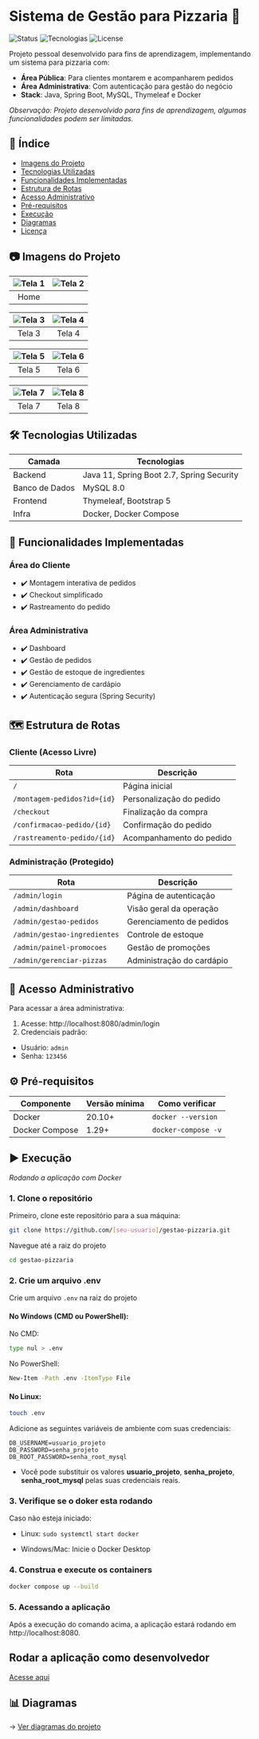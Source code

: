 


# Sistema de Gestão para Pizzaria 🍕

![Status](https://img.shields.io/badge/status-em%20desenvolvimento-yellow) 
![Tecnologias](https://img.shields.io/badge/tech-Java%20|%20Spring%20|%20MySQL%20|%20Thymeleaf-blue) 
![License](https://img.shields.io/badge/license-MIT-green)


Projeto pessoal desenvolvido para fins de aprendizagem, implementando um sistema  para pizzaria com:


- **Área Pública**: Para clientes montarem e acompanharem pedidos
- **Área Administrativa**: Com autenticação para gestão do negócio
- **Stack**: Java, Spring Boot, MySQL, Thymeleaf e Docker


*Observação: Projeto desenvolvido para fins de aprendizagem, algumas funcionalidades podem ser limitadas.*

## 📌 Índice

- [Imagens do Projeto](#tecnologias-utilizadas)
- [Tecnologias Utilizadas](#tecnologias-utilizadas)
- [Funcionalidades Implementadas](#-funcionalidades-implementadas)
- [Estrutura de Rotas](#estrutura-de-rotas)
- [Acesso Administrativo](#-acesso-administrativo)
- [Pré-requisitos](#pre-requisitos)
- [Execução](#execucao)
- [Diagramas](#-diagramas)
- [Licença](#-licença)


## 📷 Imagens do Projeto <a id="imagens-projeto"></a>

| ![Tela 1](imagens-projeto/tela1.png) | ![Tela 2](imagens-projeto/tela1-2.png) |
|:---:|:---:|
|                         Home      |


| ![Tela 3](imagens-projeto/tela2.png) | ![Tela 4](imagens-projeto/tela4.png) |
|:---:|:---:|
| Tela 3 | Tela 4 |

| ![Tela 5](imagens-projeto/tela5.png) | ![Tela 6](imagens-projeto/tela6.png) |
|:---:|:---:|
| Tela 5 | Tela 6 |


| ![Tela 7](imagens-projeto/tela7.png) | ![Tela 8](imagens-projeto/tela8.png) |
|:---:|:---:|
| Tela 7 | Tela 8 |




## <a id="tecnologias-utilizadas"></a> 🛠️ Tecnologias Utilizadas


| Camada         | Tecnologias                              |
|----------------|------------------------------------------|
| Backend        | Java 11, Spring Boot 2.7, Spring Security|
| Banco de Dados | MySQL 8.0                                |
| Frontend       | Thymeleaf, Bootstrap 5                   |
| Infra          | Docker, Docker Compose                   |

## 🎯 Funcionalidades Implementadas

### Área do Cliente
- ✔️ Montagem interativa de pedidos
- ✔️ Checkout simplificado
- ✔️ Rastreamento do pedido

### Área Administrativa
- ✔️ Dashboard 
- ✔️ Gestão de pedidos
- ✔️ Gestão de estoque de ingredientes
- ✔️ Gerenciamento de cardápio
- ✔️ Autenticação segura (Spring Security)

## <a id="estrutura-de-rotas"></a> 🗺️ Estrutura de Rotas

### Cliente (Acesso Livre)
| Rota                          | Descrição                     |
|-------------------------------|-------------------------------|
| `/`                           | Página inicial                |
| `/montagem-pedidos?id={id}`   | Personalização do pedido      |
| `/checkout`                   | Finalização da compra         |
| `/confirmacao-pedido/{id}`    | Confirmação do pedido         |
| `/rastreamento-pedido/{id}`   | Acompanhamento do pedido      |

### Administração (Protegido)
| Rota                          | Descrição                     |
|-------------------------------|-------------------------------|
| `/admin/login`                | Página de autenticação        |
| `/admin/dashboard`            | Visão geral da operação       |
| `/admin/gestao-pedidos`       | Gerenciamento de pedidos      |
| `/admin/gestao-ingredientes`  | Controle de estoque           |
| `/admin/painel-promocoes`     | Gestão de promoções           |
| `/admin/gerenciar-pizzas`     | Administração do cardápio     |

## 🔐 Acesso Administrativo

Para acessar a área administrativa:

1. Acesse: http://localhost:8080/admin/login
2. Credenciais padrão:

- Usuário: ```admin```  
- Senha: ```123456```



## <a id="pre-requisitos"></a> ⚙️ Pré-requisitos

| Componente       | Versão mínima | Como verificar       |
|------------------|---------------|----------------------|
| Docker           | 20.10+        | `docker --version`   |
| Docker Compose   | 1.29+         | `docker-compose -v`  |



##   <a id="execucao"></a> ▶️ Execução

*Rodando a aplicação com Docker*

### 1. Clone o repositório

Primeiro, clone este repositório para a sua máquina:

```bash
git clone https://github.com/[seu-usuario]/gestao-pizzaria.git

```
Navegue até a raiz do projeto
```bash
cd gestao-pizzaria
```

### 2. Crie um arquivo .env
Crie um arquivo `.env` na raiz do projeto

#### No Windows (CMD ou PowerShell):

No CMD:

```bash
type nul > .env
```

No PowerShell:

```bash
New-Item -Path .env -ItemType File
```


#### No Linux:

```bash
touch .env
```

Adicione as seguintes variáveis de ambiente com suas credenciais:

``` 
DB_USERNAME=usuario_projeto
DB_PASSWORD=senha_projeto
DB_ROOT_PASSWORD=senha_root_mysql
```

- Você pode substituir os valores **usuario_projeto**, **senha_projeto**, **senha_root_mysql** pelas suas credenciais reais.

### 3. Verifique se o doker esta rodando
Caso não esteja iniciado:

- Linux: ```sudo systemctl start docker```

- Windows/Mac: Inicie o Docker Desktop

### 4. Construa e execute os containers

```bash
docker compose up --build
```

### 5. Acessando a aplicação
Após a execução do comando acima, a aplicação estará rodando em http://localhost:8080.

## Rodar a aplicação como desenvolvedor

[Acesse aqui](#https://github.com/Keven-Costa/sistema-de-gestao-para-pizzaria/blob/main/README-DEV.md)

## 📊 Diagramas
→ [Ver diagramas do projeto](#)

